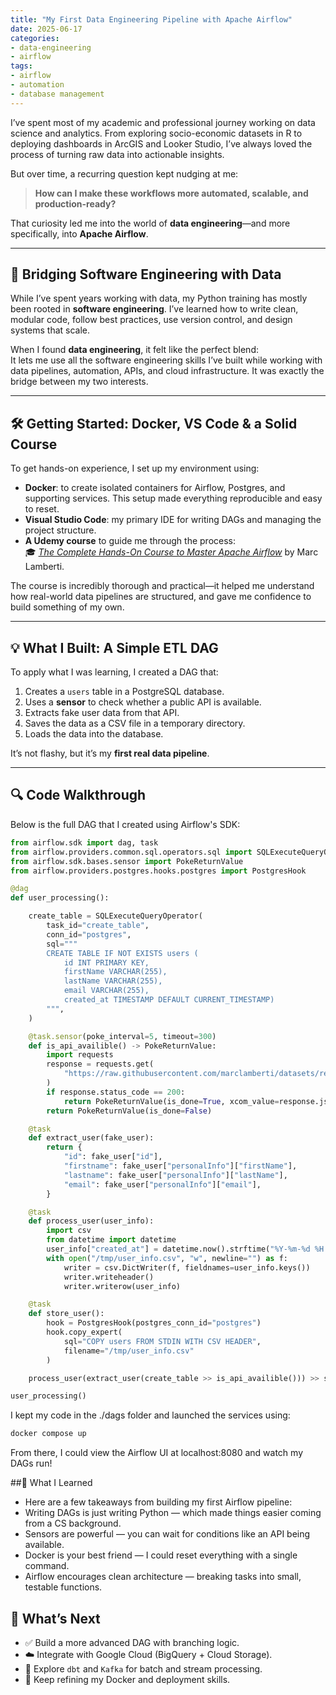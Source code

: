 ```yaml
---
title: "My First Data Engineering Pipeline with Apache Airflow"
date: 2025-06-17
categories: 
- data-engineering
- airflow
tags: 
- airflow
- automation
- database management
---
```



I’ve spent most of my academic and professional journey working on data science and analytics. From exploring socio-economic datasets in R to deploying dashboards in ArcGIS and Looker Studio, I’ve always loved the process of turning raw data into actionable insights.

But over time, a recurring question kept nudging at me:

> **How can I make these workflows more automated, scalable, and production-ready?**

That curiosity led me into the world of **data engineering**—and more specifically, into **Apache Airflow**.

---

## 🧠 Bridging Software Engineering with Data

While I’ve spent years working with data, my Python training has mostly been rooted in **software engineering**. I’ve learned how to write clean, modular code, follow best practices, use version control, and design systems that scale.

When I found **data engineering**, it felt like the perfect blend:  
It lets me use all the software engineering skills I’ve built while working with data pipelines, automation, APIs, and cloud infrastructure. It was exactly the bridge between my two interests.

---

## 🛠️ Getting Started: Docker, VS Code & a Solid Course

To get hands-on experience, I set up my environment using:

- **Docker**: to create isolated containers for Airflow, Postgres, and supporting services. This setup made everything reproducible and easy to reset.
- **Visual Studio Code**: my primary IDE for writing DAGs and managing the project structure.
- **A Udemy course** to guide me through the process:  
  🎓 [*The Complete Hands-On Course to Master Apache Airflow*](https://www.udemy.com/course/the-complete-hands-on-course-to-master-apache-airflow/) by Marc Lamberti.

The course is incredibly thorough and practical—it helped me understand how real-world data pipelines are structured, and gave me confidence to build something of my own.

---

## 💡 What I Built: A Simple ETL DAG

To apply what I was learning, I created a DAG that:

1. Creates a `users` table in a PostgreSQL database.
2. Uses a **sensor** to check whether a public API is available.
3. Extracts fake user data from that API.
4. Saves the data as a CSV file in a temporary directory.
5. Loads the data into the database.

It’s not flashy, but it’s my **first real data pipeline**.

---

## 🔍 Code Walkthrough

Below is the full DAG that I created using Airflow's SDK:

```python
from airflow.sdk import dag, task
from airflow.providers.common.sql.operators.sql import SQLExecuteQueryOperator
from airflow.sdk.bases.sensor import PokeReturnValue
from airflow.providers.postgres.hooks.postgres import PostgresHook

@dag
def user_processing():

    create_table = SQLExecuteQueryOperator(
        task_id="create_table",
        conn_id="postgres",
        sql=""" 
        CREATE TABLE IF NOT EXISTS users (
            id INT PRIMARY KEY, 
            firstName VARCHAR(255), 
            lastName VARCHAR(255), 
            email VARCHAR(255), 
            created_at TIMESTAMP DEFAULT CURRENT_TIMESTAMP)
        """,
    )

    @task.sensor(poke_interval=5, timeout=300)
    def is_api_availible() -> PokeReturnValue:
        import requests
        response = requests.get(
            "https://raw.githubusercontent.com/marclamberti/datasets/refs/heads/main/fakeuser.json"
        )
        if response.status_code == 200:
            return PokeReturnValue(is_done=True, xcom_value=response.json())
        return PokeReturnValue(is_done=False)

    @task
    def extract_user(fake_user):
        return {
            "id": fake_user["id"],
            "firstname": fake_user["personalInfo"]["firstName"],
            "lastname": fake_user["personalInfo"]["lastName"],
            "email": fake_user["personalInfo"]["email"],
        }

    @task
    def process_user(user_info):
        import csv
        from datetime import datetime
        user_info["created_at"] = datetime.now().strftime("%Y-%m-%d %H:%M:%S")
        with open("/tmp/user_info.csv", "w", newline="") as f:
            writer = csv.DictWriter(f, fieldnames=user_info.keys())
            writer.writeheader()
            writer.writerow(user_info)

    @task
    def store_user():
        hook = PostgresHook(postgres_conn_id="postgres")
        hook.copy_expert(
            sql="COPY users FROM STDIN WITH CSV HEADER",
            filename="/tmp/user_info.csv"
        )

    process_user(extract_user(create_table >> is_api_availible())) >> store_user()

user_processing()

```

I kept my code in the ./dags folder and launched the services using:

```python
docker compose up
```

From there, I could view the Airflow UI at localhost:8080 and watch my DAGs run!

##🔄 What I Learned
- Here are a few takeaways from building my first Airflow pipeline:
- Writing DAGs is just writing Python — which made things easier coming from a CS background.
- Sensors are powerful — you can wait for conditions like an API being available.
- Docker is your best friend — I could reset everything with a single command.
- Airflow encourages clean architecture — breaking tasks into small, testable functions.

## 🚀 What’s Next

- ✅ Build a more advanced DAG with branching logic.  
- ☁️ Integrate with Google Cloud (BigQuery + Cloud Storage).  
- 🔁 Explore `dbt` and `Kafka` for batch and stream processing.  
- 🐳 Keep refining my Docker and deployment skills.

